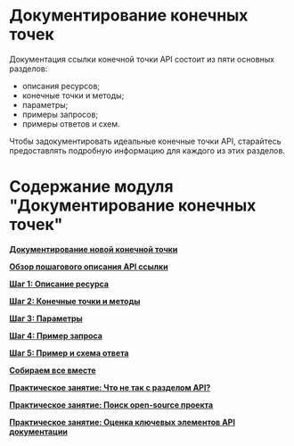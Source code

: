 # Документирование конечных точек

Документация ссылки конечной точки API состоит из пяти основных разделов:

- описания ресурсов;
- конечные точки и методы;
- параметры;
- примеры запросов;
- примеры ответов и схем.

 Чтобы задокументировать идеальные конечные точки API, старайтесь предоставлять подробную информацию для каждого из этих разделов.

# Содержание модуля "Документирование конечных точек"

[**Документирование новой конечной точки**](new-endpoint.md)

[**Обзор пошагового описания API ссылки**](api-reference-tutorial-overview.md)

[**Шаг 1: Описание ресурса**](step1-resourse-description.md)

[**Шаг 2: Конечные точки и методы**](step2-endpoints-and-methods.md)

[**Шаг 3: Параметры**](step3-parameters.md)

[**Шаг 4: Пример запроса**](step4-request-example.md)

[**Шаг 5: Пример и схема ответа**](step5-response-example-and-schema.md)

[**Собираем все вместе**](putt-all-together.md)

[**Практическое занятие: Что не так с разделом API?**](whats-wrong.md)

[**Практическое занятие: Поиск open-source проекта**](find-open-source-project.md)

[**Практическое занятие: Оценка ключевых элементов API документации**](evaluate-api-referense-docs.md)
